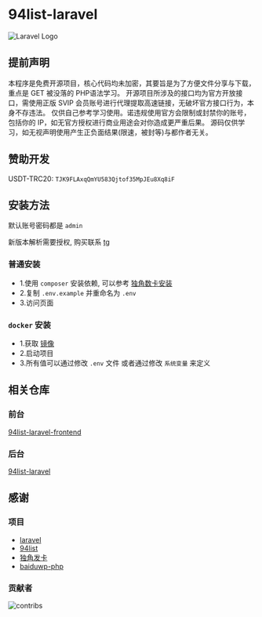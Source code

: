 # 94list-laravel

![Laravel Logo](https://raw.githubusercontent.com/jonacruz89/SAWARATSUKI.ServiceLogos/main/Laravel/Laravel.png)

## 提前声明

本程序是免费开源项目，核心代码均未加密，其要旨是为了方便文件分享与下载，重点是 GET 被没落的 PHP语法学习。
开源项目所涉及的接口均为官方开放接口，需使用正版 SVIP 会员账号进行代理提取高速链接，无破坏官方接口行为，本身不存违法。
仅供自己参考学习使用。诺违规使用官方会限制或封禁你的账号，包括你的 IP，如无官方授权进行商业用途会对你造成更严重后果。
源码仅供学习，如无视声明使用产生正负面结果(限速，被封等)与都作者无关。

## 赞助开发

USDT-TRC20: `TJK9FLAxqQmYU583Qjtof35MpJEu8Xq8iF`

## 安装方法

默认账号密码都是 `admin`

新版本解析需要授权, 购买联系 [tg](https://t.me/huan_kong)

### 普通安装

- 1.使用 `composer` 安装依赖, 可以参考 [独角数卡安装](https://github.com/assimon/dujiaoka/wiki/2.x_linux_install#composer-%E5%AE%89%E8%A3%85)
- 2.复制 `.env.example` 并重命名为 `.env`
- 3.访问页面

### `docker` 安装

- 1.获取 [镜像](https://hub.docker.com/r/huankong233/94list-laravel)
- 2.启动项目
- 3.所有值可以通过修改 `.env` 文件 或者通过修改 `系统变量` 来定义

## 相关仓库

### 前台

[94list-laravel-frontend](https://github.com/huankong233/94list-laravel-frontend)

### 后台

[94list-laravel](https://github.com/huankong233/94list-laravel)

## 感谢

### 项目

- [laravel](https://laravel.com)
- [94list](https://github.com/codehub666/94list)
- [独角发卡](https://github.com/assimon/dujiaoka)
- [baiduwp-php](https://github.com/yuantuo666/baiduwp-php)

### 贡献者

![contribs](https://contrib.rocks/image?repo=huankong233/94list-laravel)
